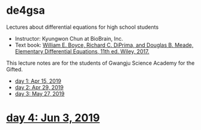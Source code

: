 # de4gsa
Lectures about differential equations for high school students

* Instructor: Kyungwon Chun at BioBrain, Inc.
* Text book: [William E. Boyce, Richard C. DiPrima, and Douglas B. Meade, Elementary Differential Equations, 11th ed. Wiley, 2017.](https://www.wiley.com/en-us/Elementary+Differential+Equations%2C+Enhanced+eText%2C+11th+Edition-p-9781119320630)

This lecture notes are for the students of Gwangju Science Academy for the
Gifted.

* [day 1: Apr 15, 2019](day01.nb)
* [day 2: Apr 29, 2019](day02.nb)
* [day 3: May 27, 2019](day03.nb)
# [day 4: Jun 3, 2019](day04.nb)
